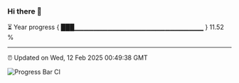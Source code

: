 ### Hi there 👋

⏳ Year progress { ███▁▁▁▁▁▁▁▁▁▁▁▁▁▁▁▁▁▁▁▁▁▁▁▁▁▁▁ } 11.52 %

---

⏰ Updated on Wed, 12 Feb 2025 00:49:38 GMT

![Progress Bar CI](https://github.com/Shyam-Makwana/GitHub-Actions-Demo/workflows/Progress%20Bar%20CI/badge.svg)
